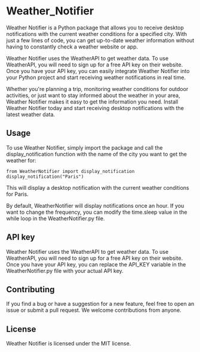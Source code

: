 # Weather_Notifier
Weather Notifier is a Python package that allows you to receive desktop notifications with the current weather conditions for a specified city. With just a few lines of code, you can get up-to-date weather information without having to constantly check a weather website or app.

Weather Notifier uses the WeatherAPI to get weather data. To use WeatherAPI, you will need to sign up for a free API key on their website. Once you have your API key, you can easily integrate Weather Notifier into your Python project and start receiving weather notifications in real time.

Whether you're planning a trip, monitoring weather conditions for outdoor activities, or just want to stay informed about the weather in your area, Weather Notifier makes it easy to get the information you need. Install Weather Notifier today and start receiving desktop notifications with the latest weather data.

## Usage
To use Weather Notifier, simply import the package and call the display_notification function with the name of the city you want to get the weather for:
```
from WeatherNotifier import display_notification
display_notification("Paris")
```
This will display a desktop notification with the current weather conditions for Paris.

By default, WeatherNotifier will display notifications once an hour. If you want to change the frequency, you can modify the time.sleep value in the while loop in the WeatherNotifier.py file.

## API key
Weather Notifier uses the WeatherAPI to get weather data. To use WeatherAPI, you will need to sign up for a free API key on their website. Once you have your API key, you can replace the API_KEY variable in the WeatherNotifier.py file with your actual API key.

## Contributing
If you find a bug or have a suggestion for a new feature, feel free to open an issue or submit a pull request. We welcome contributions from anyone.

## License
Weather Notifier is licensed under the MIT license.

